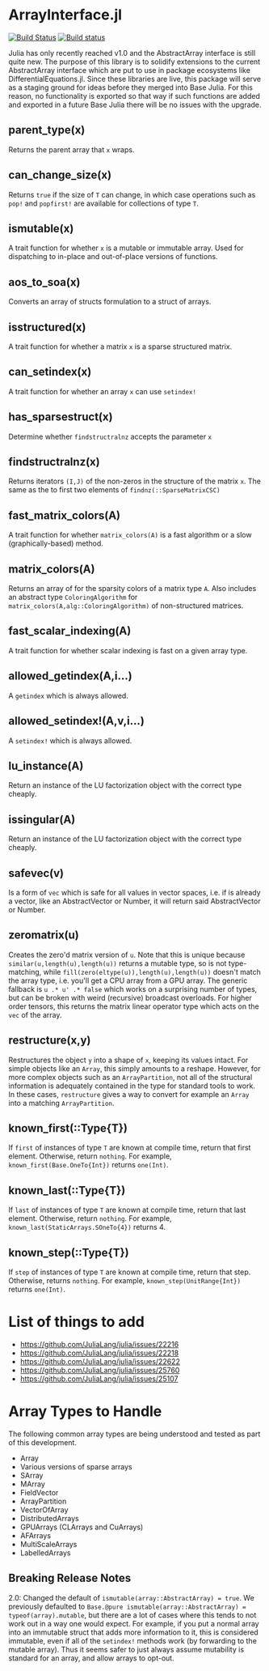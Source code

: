 # ArrayInterface.jl

[![Build Status](https://travis-ci.com/SciML/ArrayInterface.jl.svg?branch=master)](https://travis-ci.com/SciML/ArrayInterface.jl)
[![Build status](https://ci.appveyor.com/api/projects/status/s4vnsj386dyyv655?svg=true)](https://ci.appveyor.com/project/ChrisRackauckas/arrayinterface-jl)

Julia has only recently reached v1.0 and the AbstractArray interface is still
quite new. The purpose of this library is to solidify extensions to the current
AbstractArray interface which are put to use in package ecosystems like
DifferentialEquations.jl. Since these libraries are live, this package will
serve as a staging ground for ideas before they merged into Base Julia. For this
reason, no functionality is exported so that way if such functions are added
and exported in a future Base Julia there will be no issues with the upgrade.

## parent_type(x)

Returns the parent array that `x` wraps.

## can_change_size(x)

Returns `true` if the size of `T` can change, in which case operations
such as `pop!` and `popfirst!` are available for collections of type `T`.

## ismutable(x)

A trait function for whether `x` is a mutable or immutable array. Used for
dispatching to in-place and out-of-place versions of functions.

## aos_to_soa(x)

Converts an array of structs formulation to a struct of arrays.

## isstructured(x)

A trait function for whether a matrix `x` is a sparse structured matrix.

## can_setindex(x)

A trait function for whether an array `x` can use `setindex!`

## has_sparsestruct(x)

Determine whether `findstructralnz` accepts the parameter `x`

## findstructralnz(x)

Returns iterators `(I,J)` of the non-zeros in the structure of the matrix `x`.
The same as the to first two elements of `findnz(::SparseMatrixCSC)`

## fast_matrix_colors(A)

A trait function for whether `matrix_colors(A)` is a fast algorithm or a slow
(graphically-based) method.

## matrix_colors(A)

Returns an array of for the sparsity colors of a matrix type `A`. Also includes
an abstract type `ColoringAlgorithm` for `matrix_colors(A,alg::ColoringAlgorithm)`
of non-structured matrices.

## fast_scalar_indexing(A)

A trait function for whether scalar indexing is fast on a given array type.

## allowed_getindex(A,i...)

A `getindex` which is always allowed.

## allowed_setindex!(A,v,i...)

A `setindex!` which is always allowed.

## lu_instance(A)

Return an instance of the LU factorization object with the correct type
cheaply.

## issingular(A)

Return an instance of the LU factorization object with the correct type cheaply.

## safevec(v)

Is a form of `vec` which is safe for all values in vector spaces, i.e. if
is already a vector, like an AbstractVector or Number, it will return said
AbstractVector or Number.

## zeromatrix(u)

Creates the zero'd matrix version of `u`. Note that this is unique because
`similar(u,length(u),length(u))` returns a mutable type, so is not type-matching,
while `fill(zero(eltype(u)),length(u),length(u))` doesn't match the array type,
i.e. you'll get a CPU array from a GPU array. The generic fallback is
`u .* u' .* false` which works on a surprising number of types, but can be broken
with weird (recursive) broadcast overloads. For higher order tensors, this
returns the matrix linear operator type which acts on the `vec` of the array.

## restructure(x,y)

Restructures the object `y` into a shape of `x`, keeping its values intact. For
simple objects like an `Array`, this simply amounts to a reshape. However, for
more complex objects such as an `ArrayPartition`, not all of the structural
information is adequately contained in the type for standard tools to work. In
these cases, `restructure` gives a way to convert for example an `Array` into
a matching `ArrayPartition`.

## known_first(::Type{T})

If `first` of instances of type `T` are known at compile time, return that first
element. Otherwise, return `nothing`. For example, `known_first(Base.OneTo{Int})`
returns `one(Int)`.

## known_last(::Type{T})

If `last` of instances of type `T` are known at compile time, return that
last element. Otherwise, return `nothing`. For example,
`known_last(StaticArrays.SOneTo{4})` returns 4.

## known_step(::Type{T})

If `step` of instances of type `T` are known at compile time, return that step.
Otherwise, returns `nothing`. For example, `known_step(UnitRange{Int})` returns
`one(Int)`.

# List of things to add

- https://github.com/JuliaLang/julia/issues/22216
- https://github.com/JuliaLang/julia/issues/22218
- https://github.com/JuliaLang/julia/issues/22622
- https://github.com/JuliaLang/julia/issues/25760
- https://github.com/JuliaLang/julia/issues/25107

# Array Types to Handle

The following common array types are being understood and tested as part of this
development.

- Array
- Various versions of sparse arrays
- SArray
- MArray
- FieldVector
- ArrayPartition
- VectorOfArray
- DistributedArrays
- GPUArrays (CLArrays and CuArrays)
- AFArrays
- MultiScaleArrays
- LabelledArrays

## Breaking Release Notes

2.0: Changed the default of `ismutable(array::AbstractArray) = true`. We previously defaulted to
`Base.@pure ismutable(array::AbstractArray) = typeof(array).mutable`, but there are a lot of cases
where this tends to not work out in a way one would expect. For example, if you put a normal array
into an immutable struct that adds more information to it, this is considered immutable, even if
all of the `setindex!` methods work (by forwarding to the mutable array). Thus it seems safer to just
always assume mutability is standard for an array, and allow arrays to opt-out.
